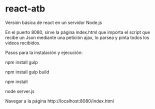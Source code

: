 # react-atb
Versión básica de react en un servidor Node.js

En el puerto 8080, sirve la página index.html que importa el script que recibe un Json mediante una petición ajax, lo parsea y pinta todos los videos recibidos.

Pasos para la instalación y ejecución:

npm install gulp

npm install gulp build

npm install

node server.js

Navegar a la página
http://localhost:8080/index.html